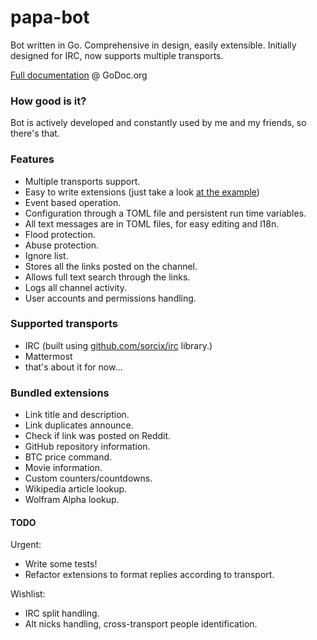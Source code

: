 # papa-bot
Bot written in Go. Comprehensive in design, easily extensible.
Initially designed for IRC, now supports multiple transports.

[Full documentation](https://godoc.org/github.com/pawelszydlo/papa-bot) @ GoDoc.org

### How good is it?

Bot is actively developed and constantly used by me and my friends, so there's that.

### Features

* Multiple transports support.
* Easy to write extensions (just take a look [at the example](https://github.com/pawelszydlo/papa-bot/blob/master/example/example.go))
* Event based operation.
* Configuration through a TOML file and persistent run time variables.
* All text messages are in TOML files, for easy editing and l18n.
* Flood protection.
* Abuse protection.
* Ignore list.
* Stores all the links posted on the channel.
* Allows full text search through the links.
* Logs all channel activity.
* User accounts and permissions handling.

### Supported transports

* IRC (built using [github.com/sorcix/irc](http://github.com/sorcix/irc) library.)
* Mattermost
* that's about it for now...

### Bundled extensions

* Link title and description.
* Link duplicates announce.
* Check if link was posted on Reddit.
* GitHub repository information.
* BTC price command.
* Movie information.
* Custom counters/countdowns.
* Wikipedia article lookup.
* Wolfram Alpha lookup.


#### TODO

Urgent:
* Write some tests!
* Refactor extensions to format replies according to transport.

Wishlist:
* IRC split handling.
* Alt nicks handling, cross-transport people identification.
